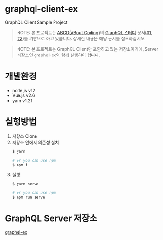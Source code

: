 # graphql-client-ex
GraphQL Client Sample Project

> NOTE: 본 프로젝트는 [ABCD(ABout Coding)](https://abcds.kr/)의 [GraphQL 스터디](https://festa.io/events/849) 문서([#1](https://docs.google.com/presentation/d/1UIDE1NYsIR19BEHsX_skQFHLU3F6VfRPpARpEHK_4p0/edit#slide=id.p), [#2](https://docs.google.com/presentation/d/1hnEzv-Me8ynmA8vIHcwpgOK6D9UGWwfgH3S-ZRVAxkk/edit#slide=id.p))를 기반으로 하고 있습니다. 상세한 내용은 해당 문서를 참조하십시오.

> NOTE: 본 프로젝트는 GraphQL Client만 포함하고 있는 저장소이기에, Server 저장소인 graphql-ex와 함께 실행햐아 합니다.

# 개발환경
- node.js v12
- Vue.js v2.6
- yarn v1.21

# 실행방법
1. 저장소 Clone
2. 저장소 안에서 의존성 설치
   ```bash
   $ yarn

   # or you can use npm
   $ npm i
   ```
3. 실행
   ```bash
   $ yarn serve

   # or you can use npm
   $ npm run serve
   ```

# GraphQL Server 저장소
[graphql-ex](https://github.com/KunHwanAhn/graphql-ex)
